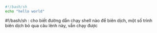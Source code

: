 ```sh
#!/bash/sh
echo "hello world"
```

#!/bash/sh : cho biết đường dẫn chạy shell nào để biên dịch, một số trình biên dịch bỏ qua câu lênh này, vẫn chạy được

